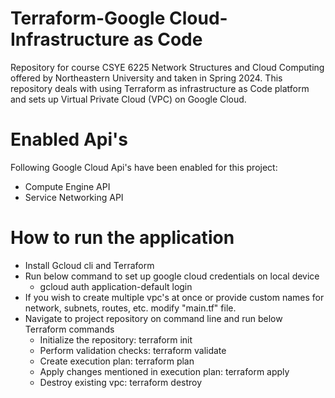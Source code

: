 # Terraform-Google Cloud-Infrastructure as Code
Repository for course CSYE 6225 Network Structures and Cloud Computing offered by Northeastern University and taken in Spring 2024. This repository deals with using Terraform as infrastructure as Code platform and sets up Virtual Private Cloud (VPC) on Google Cloud.

# Enabled Api's
Following Google Cloud Api's have been enabled for this project:
- Compute Engine API
- Service Networking API

# How to run the application
- Install Gcloud cli and Terraform
- Run below command to set up google cloud credentials on local device
  - gcloud auth application-default login
- If you wish to create multiple vpc's at once or provide custom names for network, subnets, routes, etc. modify "main.tf" file.
- Navigate to project repository on command line and run below Terraform commands
  - Initialize the repository: terraform init
  - Perform validation checks: terraform validate
  - Create execution plan: terraform plan
  - Apply changes mentioned in execution plan: terraform apply
  - Destroy existing vpc: terraform destroy
